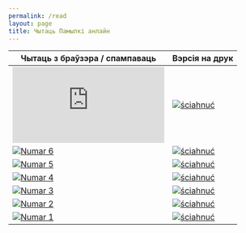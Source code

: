```yaml
---
permalink: /read
layout: page
title: Чытаць Памылкі анлайн
---
```


|      Чытаць з браўзэра / спампаваць       |             Вэрсія на друк            |
| ----------------------------------------- | ------------------------------------- |
| [![Numar 7][cover_numar_7]][read_numar_7] | [![ściahnuć][printer]][print_numar_7] |
| [![Numar 6][cover_numar_6]][read_numar_6] | [![ściahnuć][printer]][print_numar_6] |
| [![Numar 5][cover_numar_5]][read_numar_5] | [![ściahnuć][printer]][print_numar_5] |
| [![Numar 4][cover_numar_4]][read_numar_4] | [![ściahnuć][printer]][print_numar_4] |
| [![Numar 3][cover_numar_3]][read_numar_3] | [![ściahnuć][printer]][print_numar_3] |
| [![Numar 2][cover_numar_2]][read_numar_2] | [![ściahnuć][printer]][print_numar_2] |
| [![Numar 1][cover_numar_1]][read_numar_1] | [![ściahnuć][printer]][print_numar_1] |

[printer]: https://upload.wikimedia.org/wikipedia/commons/d/d2/Fluent_Emoji_Color_1f5a8-fe0f.svg

[cover_numar_7]: https://github.com/PAMYLKA-ZIN/pamylka-number-7/raw/refs/heads/main/PAMYLKA_ZIN_7_FOR_SHARING/PAMYLKA_ZIN_7_interactive_last.pdf
[read_numar_7]: https://github.com/PAMYLKA-ZIN/pamylka-number-7/raw/refs/heads/main/PAMYLKA_ZIN_7_FOR_SHARING/PAMYLKA_ZIN_7_interactive_last.pdf
[print_numar_7]: https://downgit.github.io/#/home?url=https://github.com/PAMYLKA-ZIN/pamylka-number-7/tree/main/PAMYLKA_ZIN_7_FOR_PRINT

[cover_numar_6]: https://upload.wikimedia.org/wikipedia/commons/thumb/a/ac/PAMYLKA_ZIN-6.jpg/543px-PAMYLKA_ZIN-6.jpg
[read_numar_6]: https://github.com/PAMYLKA-ZIN/pamylka-number-6/raw/refs/heads/main/PAMYLKA_ZIN_6_FOR_SHARING/PAMYLKA_ZIN__6_interactive.pdf
[print_numar_6]: https://downgit.github.io/#/home?url=https://github.com/PAMYLKA-ZIN/pamylka-number-6/tree/main/PAMYLKA_ZIN_6_FOR_PRINT

[cover_numar_5]: https://upload.wikimedia.org/wikipedia/commons/thumb/e/e2/PAMY%C5%81KA_ZIN-5.jpg/543px-PAMY%C5%81KA_ZIN-5.jpg
[read_numar_5]: https://github.com/PAMYLKA-ZIN/pamylka-number-5/raw/refs/heads/main/PAMYLKA_ZIN_5_FOR_SHARING/PAMYLKA_ZIN_5_interactive_v2.pdf
[print_numar_5]: https://downgit.github.io/#/home?url=https://github.com/PAMYLKA-ZIN/pamylka-number-5/tree/main/PAMYLKA_ZIN_5_FOR_PRINT

[cover_numar_4]: https://upload.wikimedia.org/wikipedia/commons/thumb/0/08/PAMY%C5%81KA_ZIN-4.jpg/543px-PAMY%C5%81KA_ZIN-4.jpg
[read_numar_4]: https://github.com/PAMYLKA-ZIN/pamylka-number-4/raw/refs/heads/main/PAMYLKA_ZIN_4_FOR_SHARING/PAMYLKA_ZIN_4_interactive_v4.pdf
[print_numar_4]: https://downgit.github.io/#/home?url=https://github.com/PAMYLKA-ZIN/pamylka-number-4/tree/main/PAMYLKA_ZIN_4_FOR_PRINT

[cover_numar_3]: https://upload.wikimedia.org/wikipedia/be/thumb/b/b3/PAMY%C5%81KA_ZIN-3.jpeg/543px-PAMY%C5%81KA_ZIN-3.jpeg
[read_numar_3]: https://github.com/PAMYLKA-ZIN/pamylka-number-3/raw/refs/heads/main/PAMYLKA_ZIN_3_FOR_SHARING/PAMYLKA_ZIN_3_interactive.pdf
[print_numar_3]: https://downgit.github.io/#/home?url=https://github.com/PAMYLKA-ZIN/pamylka-number-3/tree/main/PAMYLKA_ZIN_3_FOR_PRINT

[cover_numar_2]: https://upload.wikimedia.org/wikipedia/commons/thumb/3/3f/%D0%94%D1%80%D1%83%D0%B3%D1%96_%D0%BD%D1%83%D0%BC%D0%B0%D1%80_PAMY%C5%81KA_ZIN_2.jpg/543px-%D0%94%D1%80%D1%83%D0%B3%D1%96_%D0%BD%D1%83%D0%BC%D0%B0%D1%80_PAMY%C5%81KA_ZIN_2.jpg
[read_numar_2]: https://github.com/PAMYLKA-ZIN/pamylka-number-2/raw/refs/heads/main/PAMYLKA_ZIN_2_FOR_SHARING/PAMYLKA_ZIN_2_interactive_v3.pdf
[print_numar_2]: https://downgit.github.io/#/home?url=https://github.com/PAMYLKA-ZIN/pamylka-number-2/tree/main/PAMYLKA_ZIN_2_FOR_PRINT

[cover_numar_1]: https://upload.wikimedia.org/wikipedia/commons/thumb/0/0b/%D0%92%D0%BE%D0%BA%D0%BB%D0%B0%D0%B4%D0%BA%D0%B0_%D0%BF%D0%B5%D1%80%D1%88%D0%B0%D0%B3%D0%B0_%D0%BD%D1%83%D0%BC%D0%B0%D1%80%D1%83_PAMY%C5%81KA_ZIN_1.jpg/543px-%D0%92%D0%BE%D0%BA%D0%BB%D0%B0%D0%B4%D0%BA%D0%B0_%D0%BF%D0%B5%D1%80%D1%88%D0%B0%D0%B3%D0%B0_%D0%BD%D1%83%D0%BC%D0%B0%D1%80%D1%83_PAMY%C5%81KA_ZIN_1.jpg
[read_numar_1]: https://github.com/PAMYLKA-ZIN/pamylka-number-1/raw/refs/heads/main/PAMYLKA_ZIN_1_FOR_SHARING/PAMYŁKA_ZIN_v_3.pdf
[print_numar_1]: https://downgit.github.io/#/home?url=https://github.com/PAMYLKA-ZIN/pamylka-number-1/tree/main/PAMYLKA_ZIN_1_FOR_PRINT
